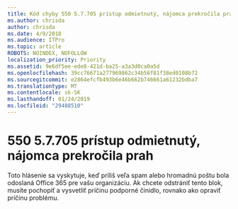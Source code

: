 ```yaml
---
title: Kód chyby 550 5.7.705 prístup odmietnutý, nájomca prekročila prah
ms.author: chrisda
author: chrisda
ms.date: 4/9/2018
ms.audience: ITPro
ms.topic: article
ROBOTS: NOINDEX, NOFOLLOW
localization_priority: Priority
ms.assetid: 9e6df5ee-ede8-421d-ba25-a3a3d0ca0a5d
ms.openlocfilehash: 39cc76671a277969862c34b56f81f38ed0108b72
ms.sourcegitcommit: e2864efcfb493b6e46b662b746661a61232bdba7
ms.translationtype: MT
ms.contentlocale: sk-SK
ms.lasthandoff: 01/24/2019
ms.locfileid: "29488510"
---
```

# <a name="550-57705-access-denied-tenant-has-exceeded-threshold"></a>550 5.7.705 prístup odmietnutý, nájomca prekročila prah

Toto hlásenie sa vyskytuje, keď príliš veľa spam alebo hromadnú poštu bola odoslaná Office 365 pre vašu organizáciu. Ak chcete odstrániť tento blok, musíte pochopiť a vysvetliť príčinu podporné činidlo, rovnako ako opraviť príčinu problému.
  

